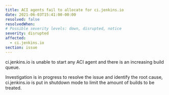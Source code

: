 ```yaml
---
title: ACI agents fail to allocate for ci.jenkins.io
date: 2021-06-03T15:41:00-00:00
resolved: false
resolvedWhen:
# Possible severity levels: down, disrupted, notice
severity: disrupted
affected:
  - ci.jenkins.io
section: issue
---
```


ci.jenkins.io is unable to start any ACI agent and there is an increasing build queue.

Investigation is in progress to resolve the issue and identify the root cause, ci.jenkins.io is put in shutdown mode to limit the amount of builds to be treated.
